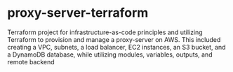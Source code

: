 # proxy-server-terraform
Terraform project for infrastructure-as-code principles and utilizing Terraform to provision and manage a proxy-server on AWS. This included creating a VPC, subnets, a load balancer, EC2 instances, an S3 bucket, and a DynamoDB database, while utilizing modules, variables, outputs, and remote backend
